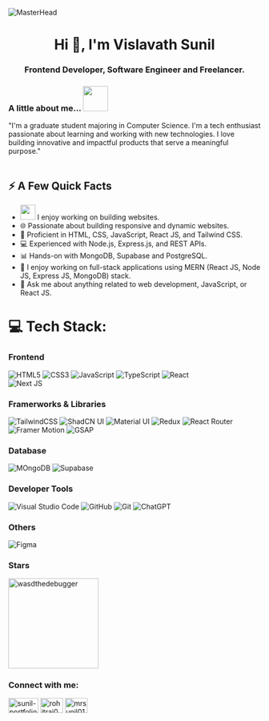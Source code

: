 ![MasterHead](https://i.pinimg.com/originals/19/6a/d9/196ad9d3122098b297d7b99ce9ff209f.gif)
<h1 align="center">Hi 👋, I'm Vislavath Sunil</h1>
<h3 align="center">Frontend Developer, Software Engineer and Freelancer. </h3>

### A little about me...  <img src="https://media.giphy.com/media/VgCDAzcKvsR6OM0uWg/giphy.gif" width="50"> 
"I'm a graduate student majoring in Computer Science. I'm a tech enthusiast passionate about learning and working with new technologies. I love building innovative and impactful products that serve a meaningful purpose." <br/><br/>




## ⚡️ A Few Quick Facts

 
- <img src="https://media.giphy.com/media/WUlplcMpOCEmTGBtBW/giphy.gif" width="30">  I enjoy working on building websites.
- 🌐 Passionate about building responsive and dynamic websites.
- 🎨 Proficient in HTML, CSS, JavaScript, React JS, and Tailwind CSS.
- 💻 Experienced with Node.js, Express.js, and REST APIs.
- 📊 Hands-on with MongoDB, Supabase and PostgreSQL.
- 🚀 I enjoy working on full-stack applications using MERN (React JS, Node JS, Express JS, MongoDB) stack.
- 💬 Ask me about anything related to web development, JavaScript, or React JS.


# 💻 Tech Stack:
### Frontend
![HTML5](https://img.shields.io/badge/html5-%23E34F26.svg?style=for-the-badge&logo=html5&logoColor=white) 
![CSS3](https://img.shields.io/badge/css3-%231572B6.svg?style=for-the-badge&logo=css3&logoColor=white) 
![JavaScript](https://img.shields.io/badge/javascript-%23323330.svg?style=for-the-badge&logo=javascript&logoColor=%23F7DF1E) 
![TypeScript](https://img.shields.io/badge/typescript-%23007ACC.svg?style=for-the-badge&logo=typescript&logoColor=white) 
![React](https://img.shields.io/badge/react-%2320232a.svg?style=for-the-badge&logo=react&logoColor=%2361DAFB)  
![Next JS](https://img.shields.io/badge/next.js-%23000000.svg?style=for-the-badge&logo=nextdotjs&logoColor=white) 
### Framerworks & Libraries
![TailwindCSS](https://img.shields.io/badge/tailwindcss-%2338B2AC.svg?style=for-the-badge&logo=tailwind-css&logoColor=white) 
![ShadCN UI](https://img.shields.io/badge/shadcn%2Fui-000000?style=for-the-badge&logo=shadcnui&logoColor=white) 
![Material UI](https://img.shields.io/badge/materialui-%230081CB.svg?style=for-the-badge&logo=material-ui&logoColor=white)
![Redux](https://img.shields.io/badge/redux-%23593d88.svg?style=for-the-badge&logo=redux&logoColor=white) 
![React Router](https://img.shields.io/badge/React_Router-CA4245?style=for-the-badge&logo=react-router&logoColor=white)  
![Framer Motion](https://img.shields.io/badge/framermotion-%23000000.svg?style=for-the-badge&logo=framer&logoColor=1EFF00) 
![GSAP](https://img.shields.io/badge/gsap-%2300C48C.svg?style=for-the-badge&logo=greensock&logoColor=white)
### Database
![MOngoDB](https://img.shields.io/badge/MongoDB-4EA94B?style=for-the-badge&logo=mongodb&logoColor=white) 
![Supabase](https://img.shields.io/badge/Supabase-181818?style=for-the-badge&logo=supabase&logoColor=white) 

### Developer Tools
![Visual Studio Code](https://img.shields.io/badge/visualstudiocode-%23007ACC.svg?style=for-the-badge&logo=visual-studio-code&logoColor=white) 
![GitHub](https://img.shields.io/badge/github-%23121011.svg?style=for-the-badge&logo=github&logoColor=white) 
![Git](https://img.shields.io/badge/git-%23F05033.svg?style=for-the-badge&logo=git&logoColor=white) 
![ChatGPT](https://img.shields.io/badge/ChatGPT-%2343853D.svg?style=for-the-badge&logo=OpenAI&logoColor=white) 
### Others
![Figma](https://img.shields.io/badge/figma-%23F24E1E.svg?style=for-the-badge&logo=figma&logoColor=white) 



<h3 align="left">Stars</h3>
<img align="center" height="180em" src="https://github-readme-stats.vercel.app/api/top-langs/?username=Rohitrai12&layout=compact&theme=nord" alt=wasdthedebugger />

<h3 align="left">Connect with me:</h3>
<p align="left">
  <a href="https://vislavathsunil.vercel.app/" target="blank"><img align="center" src="https://img.shields.io/badge/Portfolio-255E63?style=for-the-badge&logo=About.me&logoColor=white" alt="sunil-portfolio" height="30" width="60" /></a>
  <a href="https://www.linkedin.com/in/sunil2004/" target="blank"><img align="center" src="https://upload.wikimedia.org/wikipedia/commons/thumb/c/ca/LinkedIn_logo_initials.png/480px-LinkedIn_logo_initials.png" alt="rohitrai0" height="30" width="45" /></a>
  <a href="https://x.com/mrsunil0101" target="blank"><img align="center" src="https://upload.wikimedia.org/wikipedia/commons/thumb/b/b7/X_logo.jpg/1200px-X_logo.jpg" alt="mrsunil0101" height="30" width="45" /></a>
</p>

<!--- 
It shows the streak commit details
<p><img align="left" src="https://github-readme-stats.vercel.app/api/top-langs?username=vislavathsunil&show_icons=true&locale=en&layout=compact" alt="vislavathsunil" /></p>

<p>&nbsp;<img align="center" src="https://github-readme-stats.vercel.app/api?username=vislavathsunil&show_icons=true&locale=en" alt="vislavathsunil" /></p>

<p><img align="center" src="https://github-readme-streak-stats.herokuapp.com/?user=vislavathsunil&" alt="vislavathsunil" /></p>

--->


 

  

